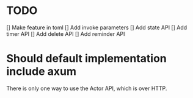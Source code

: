 # TODO

[] Make feature in toml
[] Add invoke parameters
[] Add state API
[] Add timer API
[] Add delete API
[] Add reminder API

# Should default implementation include axum

There is only one way to use the Actor API, which is over HTTP.

